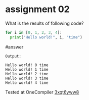 # assignment 02
What is the results of following code?
```python
for i in [0, 1, 2, 3, 4]:
  print("Hello world!", i, "time")
```

#answer
```
Output:

Hello world! 0 time
Hello world! 1 time
Hello world! 2 time
Hello world! 3 time
Hello world! 4 time
```
Tested at OneCompiler [3xqt6yww8](https://onecompiler.com/python/3xqt6yww8)
